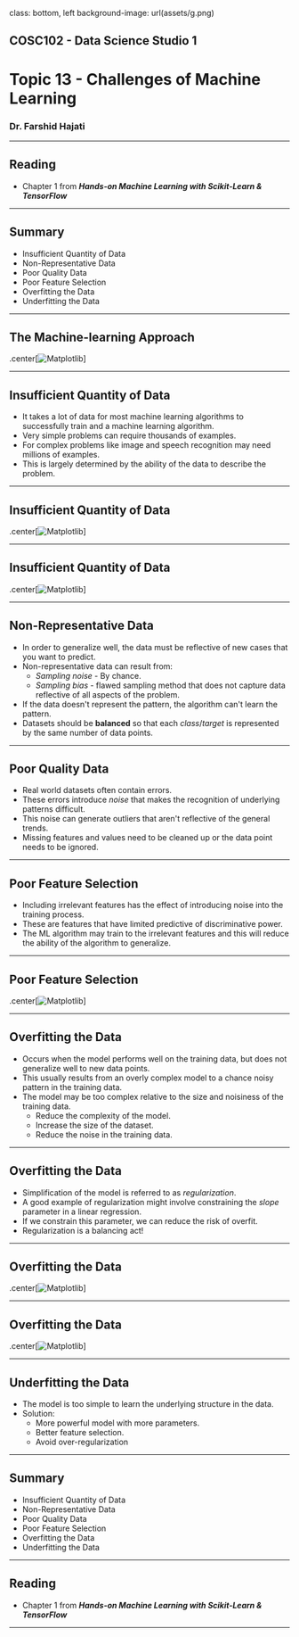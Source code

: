 class: bottom, left
background-image: url(assets/g.png)

<h2 class="title_headings_sml">COSC102 - Data Science Studio 1</h2>

<h1 class="title_headings_sml"> Topic 13 - Challenges of Machine Learning </h1>

<h3 class="title_headings_sml"> Dr. Farshid Hajati </h3>

---

## Reading
* Chapter 1 from ***Hands-on Machine Learning with Scikit-Learn & TensorFlow***

---

## Summary

* Insufficient Quantity of Data
* Non-Representative Data
* Poor Quality Data
* Poor Feature Selection
* Overfitting the Data
* Underfitting the Data

---

## The Machine-learning Approach

.center[![Matplotlib](assets/topic_12/ml.png)]

---
## Insufficient Quantity of Data

* It takes a lot of data for most machine learning algorithms to successfully train and a machine learning algorithm.
* Very simple problems can require thousands of examples.
* For complex problems like image and speech recognition may need millions of examples.
* This is largely determined by the ability of the data to describe the problem. 

---

## Insufficient Quantity of Data

.center[![Matplotlib](assets/topic_13/knn.png)]

---
## Insufficient Quantity of Data

.center[![Matplotlib](assets/topic_13/effectiveness.png)]

---

## Non-Representative Data

* In order to generalize well, the data must be reflective of new cases that you want to predict.
* Non-representative data can result from:
  * *Sampling noise* - By chance.
  * *Sampling bias* - flawed sampling method that does not capture data reflective of all aspects of the problem.
* If the data doesn't represent the pattern, the algorithm can't learn the pattern.
* Datasets should be **balanced** so that each *class*/*target* is represented by the same number of data points.
---

## Poor Quality Data

* Real world datasets often contain errors.
* These errors introduce *noise* that makes the recognition of underlying patterns difficult. 
* This noise can generate outliers that aren't reflective of the general trends.
* Missing features and values need to be cleaned up or the data point needs to be ignored.

---

## Poor Feature Selection

* Including irrelevant features has the effect of introducing noise into the training process.
* These are features that have limited predictive of discriminative power.
* The ML algorithm may train to the irrelevant features and this will reduce the ability of the algorithm to generalize.

---

## Poor Feature Selection

.center[![Matplotlib](assets/topic_13/poor_feature.png)]

---

## Overfitting the Data

* Occurs when the model performs well on the training data, but does not generalize well to new data points.
* This usually results from an overly complex model to a chance noisy pattern in the training data.
* The model may be too complex relative to the size and noisiness of the training data.
  * Reduce the complexity of the model.
  * Increase the size of the dataset.
  * Reduce the noise in the training data.

---

## Overfitting the Data

* Simplification of the model is referred to as *regularization*.
* A good example of regularization might involve constraining the *slope* parameter in a linear regression.
* If we constrain this parameter, we can reduce the risk of overfit.
* Regularization is a balancing act!

---
## Overfitting the Data

.center[![Matplotlib](assets/topic_13/overfit.png)]

---

## Overfitting the Data

.center[![Matplotlib](assets/topic_13/good_fit.png)]

---

## Underfitting the Data

* The model is too simple to learn the underlying structure in the data.
* Solution:
  * More powerful model with more parameters.
  * Better feature selection.
  * Avoid over-regularization

---

## Summary

* Insufficient Quantity of Data
* Non-Representative Data
* Poor Quality Data
* Poor Feature Selection
* Overfitting the Data
* Underfitting the Data

---

## Reading
* Chapter 1 from ***Hands-on Machine Learning with Scikit-Learn & TensorFlow***

---